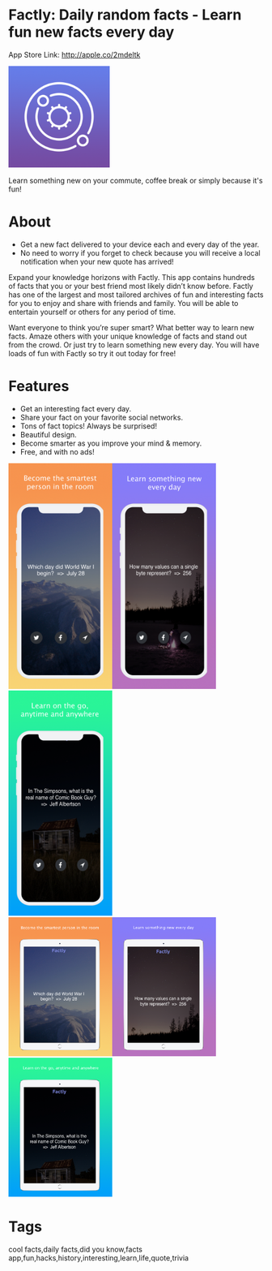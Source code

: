 # Factly: Daily random facts - Learn fun new facts every day

App Store Link: http://apple.co/2mdeltk

<img alt="App Logo" width="200px" src="readme_assets/logo.jpg">


Learn something new on your commute, coffee break or simply because it's fun!


# About

- Get a new fact delivered to your device each and every day of the year. 
- No need to worry if you forget to check because you will receive a local notification when your new quote has arrived!

Expand your knowledge horizons with Factly. This app contains hundreds of facts that you or your best friend most likely didn’t know before. Factly has one of the largest and most tailored archives of fun and interesting facts for you to enjoy and share with friends and family. You will be able to entertain yourself or others for any period of time. 

Want everyone to think you’re super smart? What better way to learn new facts. Amaze others with your unique knowledge of facts and stand out from the crowd. Or just try to learn something new every day. You will have loads of fun with Factly so try it out today for free!


# Features

- Get an interesting fact every day.
- Share your fact on your favorite social networks.
- Tons of fact topics! Always be surprised!
- Beautiful design.
- Become smarter as you improve your mind & memory.
- Free, and with no ads!


<img alt="Screenshot" width="205px" src="readme_assets/1.png"><img alt="Screenshot2" width="205px" src="readme_assets/2.png"><img alt="Screenshot3" width="205px" src="readme_assets/3.png">
<br><img alt="Screenshot" width="205px" src="readme_assets/1_ipad.png"><img alt="Screenshot2" width="205px" src="readme_assets/2_ipad.png"><img alt="Screenshot3" width="205px" src="readme_assets/3_ipad.png">


# Tags
cool facts,daily facts,did you know,facts app,fun,hacks,history,interesting,learn,life,quote,trivia